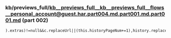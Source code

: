 ### kb/previews_full/kb__previews_full__kb__previews_full__flows__personal_account@guest.har.part004.md.part001.md.part001.md (part 002)

```md
).extras)!=null&&c.replaceUrl||(this.historyPageNum+=1),history.replaceState(S(g({},history.state),{page:this.hist
```

```
